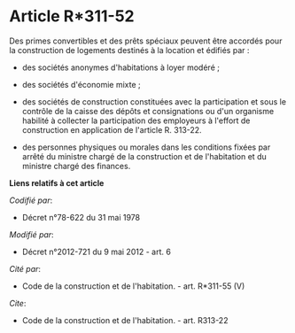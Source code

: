 # Article R*311-52

Des primes convertibles et des prêts spéciaux peuvent être accordés pour la construction de logements destinés à la location
et édifiés par :

- des sociétés anonymes d'habitations à loyer modéré ;

- des sociétés d'économie mixte ;

- des sociétés de construction constituées avec la participation et sous le contrôle de la caisse des dépôts et consignations
ou d'un organisme habilité à collecter la participation des employeurs à l'effort de construction en application de l'article
R. 313-22.

- des personnes physiques ou morales dans les conditions fixées par arrêté du ministre chargé de la construction et de
l'habitation et du ministre chargé des finances.

**Liens relatifs à cet article**

_Codifié par_:

  - Décret n°78-622 du 31 mai 1978

_Modifié par_:

  - Décret n°2012-721 du 9 mai 2012 - art. 6

_Cité par_:

  - Code de la construction et de l'habitation. - art. R*311-55 (V)

_Cite_:

  - Code de la construction et de l'habitation. - art. R313-22
